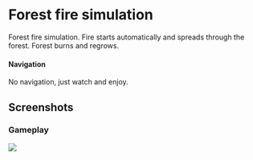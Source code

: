# Forest fire simulation
Forest fire simulation. Fire starts automatically and spreads through the forest. Forest burns and regrows.
#### Navigation
No navigation, just watch and enjoy.

Screenshots
---
### Gameplay
![](https://i.imgur.com/KCdORMP.png)
